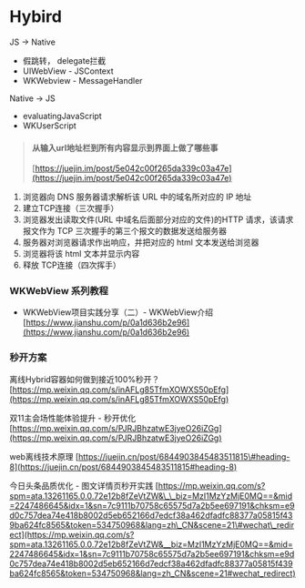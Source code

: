 # Hybird

JS -&gt; Native

* 假跳转， delegate拦截
* UIWebView - JSContext
* WKWebview - MessageHandler

Native -&gt; JS

* evaluatingJavaScript
* WKUserScript

> #### 从输入url地址栏到所有内容显示到界面上做了哪些事
>
> [https://juejin.im/post/5e042c00f265da339c03a47e](https://juejin.im/post/5e042c00f265da339c03a47e)

1. 浏览器向 DNS 服务器请求解析该 URL 中的域名所对应的 IP 地址
2. 建立TCP连接（三次握手）
3. 浏览器发出读取文件\(URL 中域名后面部分对应的文件\)的HTTP 请求，该请求报文作为 TCP 三次握手的第三个报文的数据发送给服务器
4. 服务器对浏览器请求作出响应，并把对应的 html 文本发送给浏览器
5. 浏览器将该 html 文本并显示内容
6. 释放 TCP连接（四次挥手）

### WKWebView 系列教程

* WKWebView项目实践分享（二）- WKWebView介绍[https://www.jianshu.com/p/0a1d636b2e96](https://www.jianshu.com/p/0a1d636b2e96)

### 秒开方案

离线Hybrid容器如何做到接近100%秒开？ [https://mp.weixin.qq.com/s/inAFLg85TfmXOWXS50pEfg](https://mp.weixin.qq.com/s/inAFLg85TfmXOWXS50pEfg)

双11主会场性能体验提升 - 秒开优化 [https://mp.weixin.qq.com/s/PJRJBhzatwE3jyeO26iZGg](https://mp.weixin.qq.com/s/PJRJBhzatwE3jyeO26iZGg)

web离线技术原理 [https://juejin.cn/post/6844903845483511815\#heading-8](https://juejin.cn/post/6844903845483511815#heading-8)

今日头条品质优化 - 图文详情页秒开实践 [https://mp.weixin.qq.com/s?spm=ata.13261165.0.0.72e12b8fZeVtZW&\_\_biz=MzI1MzYzMjE0MQ==&mid=2247486645&idx=1&sn=7c9111b70758c65575d7a2b5ee697191&chksm=e9d0c757dea74e418b8002d5eb652166d7edcf38a462dfadfc88377a05815f439ba624fc8565&token=534750968&lang=zh\_CN&scene=21\#wechat\_redirect](https://mp.weixin.qq.com/s?spm=ata.13261165.0.0.72e12b8fZeVtZW&__biz=MzI1MzYzMjE0MQ==&mid=2247486645&idx=1&sn=7c9111b70758c65575d7a2b5ee697191&chksm=e9d0c757dea74e418b8002d5eb652166d7edcf38a462dfadfc88377a05815f439ba624fc8565&token=534750968&lang=zh_CN&scene=21#wechat_redirect)

